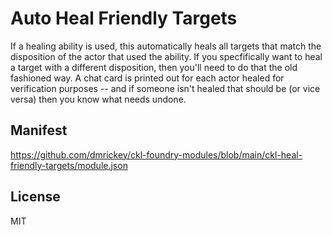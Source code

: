 # Auto Heal Friendly Targets

If a healing ability is used, this automatically heals all targets that match the disposition of the actor that used the ability. If you specfifically want to heal a target with a different disposition, then you'll need to do that the old fashioned way. A chat card is printed out for each actor healed for verification purposes -- and if someone isn't healed that should be (or vice versa) then you know what needs undone.

## Manifest

https://github.com/dmrickey/ckl-foundry-modules/blob/main/ckl-heal-friendly-targets/module.json

## License

MIT
